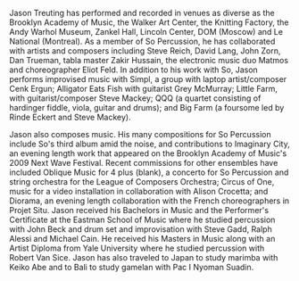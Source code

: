 Jason Treuting has performed and recorded in venues as diverse as the Brooklyn Academy of Music, the Walker Art Center, the Knitting Factory, the Andy Warhol Museum, Zankel Hall, Lincoln Center, DOM (Moscow) and Le National (Montreal). As a member of So Percussion, he has collaborated with artists and composers including Steve Reich, David Lang, John Zorn, Dan Trueman, tabla master Zakir Hussain, the electronic music duo Matmos and choreographer Eliot Feld. In addition to his work with So, Jason performs improvised music with Simpl, a group with laptop artist/composer Cenk Ergun; Alligator Eats Fish with guitarist Grey McMurray; Little Farm, with guitarist/composer Steve Mackey; QQQ (a quartet consisting of hardinger fiddle, viola, guitar and drums); and Big Farm (a foursome led by Rinde Eckert and Steve Mackey).

Jason also composes music. His many compositions for So Percussion include So's third album amid the noise, and contributions to Imaginary City, an evening length work that appeared on the Brooklyn Academy of Music's 2009 Next Wave Festival. Recent commissions for other ensembles have included Oblique Music for 4 plus (blank), a concerto for So Percussion and string orchestra for the League of Composers Orchestra; Circus of One, music for a video installation in collaboration with Alison Crocetta; and Diorama, an evening length collaboration with the French choreographers in Projet Situ.
Jason received his Bachelors in Music and the Performer's Certificate at the Eastman School of Music where he studied percussion with John Beck and drum set and improvisation with Steve Gadd, Ralph Alessi and Michael Cain. He received his Masters in Music along with an Artist Diploma from Yale University where he studied percussion with Robert Van Sice. Jason has also traveled to Japan to study marimba with Keiko Abe and to Bali to study gamelan with Pac I Nyoman Suadin.
